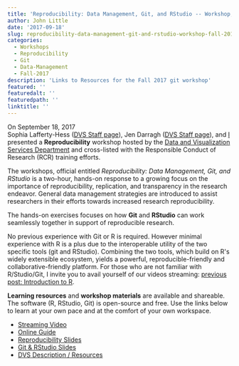 ```yaml
---
title: 'Reproducibility: Data Management, Git, and RStudio -- Workshop, Fall 2017'
author: John Little
date: '2017-09-18'
slug: reproducibility-data-management-git-and-rstudio-workshop-fall-2017
categories: 
  - Workshops
  - Reproducibility
  - Git
  - Data-Management
  - Fall-2017
description: 'Links to Resources for the Fall 2017 git workshop'
featured: ''
featuredalt: ''
featuredpath: ''
linktitle: ''
---
```


On September 18, 2017 	
Sophia Lafferty-Hess ([DVS Staff page](https://library.duke.edu/data/about/staff)), Jen Darragh ([DVS Staff page](https://library.duke.edu/data/about/staff)), and [I](https://johnlittle.info/) presented a **Reproducibility** workshop hosted by the [Data and Visualization Services Department](https://library.duke.edu/data/) and cross-listed with the Responsible Conduct of Research (RCR) training efforts. 

The workshops, official entitled *Reproducibility: Data Management, Git, and RStudio* is a two-hour, hands-on response to a growing focus on the importance of reproducibility, replication, and transparency in the research endeavor. General data management strategies are introduced to assist researchers in their efforts towards increased research reproducibility. 

The hands-on exercises focuses on how **Git** and **RStudio** can work seamlessly together in support of reproducible research. 

No previous experience with Git or R is required.  However minimal experience with R is a plus due to the interoperable utility of the two specific tools (git and RStudio).  Combining the two tools, which build on R's widely extensible ecosystem, yields a powerful, reproducible-friendly and collaborative-friendly platform.  For those who are not familiar with R/Studio/Git, I invite you to avail yourself of our videos streaming: [previous post:  Introduction to R](introduction-to-r-workshop-fall-2017).

**Learning resources** and **workshop materials** are available and shareable.  The software (R, RStudio, Git) is open-source and free.  Use the links below to learn at your own pace and at the comfort of your own workspace.  

- [Streaming Video](https://library.capture.duke.edu/Panopto/Pages/Viewer.aspx?id=36b63692-7297-4f97-b1be-19cd57511d95)
- [Online Guide](http://rfun.library.duke.edu/git/)
- [Reproducibility Slides](https://osf.io/kdr2w/)
- [Git & RStudio Slides](http://rfun.library.duke.edu/git/slides/#1)
- [DVS Description / Resources](http://library.duke.edu/data/news/past-workshops#git)